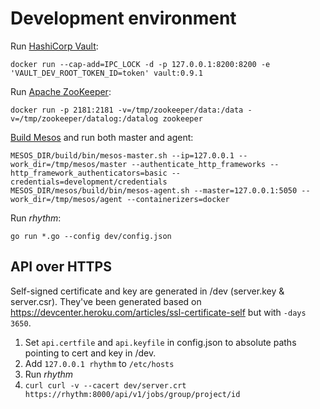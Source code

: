 # Development environment

Run [HashiCorp Vault](https://www.vaultproject.io/):
```
docker run --cap-add=IPC_LOCK -d -p 127.0.0.1:8200:8200 -e 'VAULT_DEV_ROOT_TOKEN_ID=token' vault:0.9.1
```

Run [Apache ZooKeeper](https://zookeeper.apache.org/):
```
docker run -p 2181:2181 -v=/tmp/zookeeper/data:/data -v=/tmp/zookeeper/datalog:/datalog zookeeper
```

[Build Mesos](https://mesos.apache.org/documentation/latest/building/) and run both master and agent:
```
MESOS_DIR/build/bin/mesos-master.sh --ip=127.0.0.1 --work_dir=/tmp/mesos/master --authenticate_http_frameworks --http_framework_authenticators=basic --credentials=development/credentials
MESOS_DIR/mesos/build/bin/mesos-agent.sh --master=127.0.0.1:5050 --work_dir=/tmp/mesos/agent --containerizers=docker
```

Run *rhythm*:
```
go run *.go --config dev/config.json
```

## API over HTTPS

Self-signed certificate and key are generated in /dev (server.key & server.csr).
They've been generated based on https://devcenter.heroku.com/articles/ssl-certificate-self but with `-days 3650`.


1. Set `api.certfile` and `api.keyfile` in config.json to absolute paths pointing to cert and key in /dev.
2. Add `127.0.0.1 rhythm` to `/etc/hosts`
3. Run *rhythm*
4. `curl curl -v --cacert dev/server.crt https://rhythm:8000/api/v1/jobs/group/project/id`

